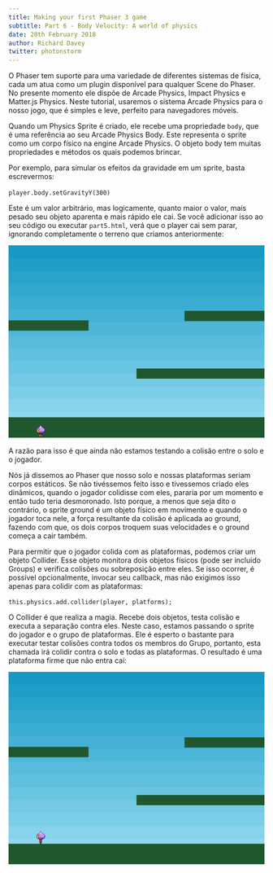 ```yaml
---
title: Making your first Phaser 3 game
subtitle: Part 6 - Body Velocity: A world of physics
date: 20th February 2018
author: Richard Davey
twitter: photonstorm
---
```


O Phaser tem suporte para uma variedade de diferentes sistemas de física, cada um atua como um plugin disponível para qualquer Scene do Phaser. No presente momento ele dispõe de Arcade Physics, Impact Physics e Matter.js Physics. Neste tutorial, usaremos o sistema Arcade Physics para o nosso jogo, que é simples e leve, perfeito para navegadores móveis.

Quando um Physics Sprite é criado, ele recebe uma propriedade `body`, que é uma referência ao seu Arcade Physics Body. Este representa o sprite como um corpo físico na engine Arcade Physics. O objeto body tem muitas propriedades e métodos os quais podemos brincar.

Por exemplo, para simular os efeitos da gravidade em um sprite, basta escrevermos:

`player.body.setGravityY(300)`

Este é um valor arbitrário, mas logicamente, quanto maior o valor, mais pesado  seu objeto aparenta e mais rápido ele cai. Se você adicionar isso ao seu código ou executar `part5.html`, verá que o player cai sem parar, ignorando completamente o terreno que criamos anteriormente:

![image](part5.png)

A razão para isso é que ainda não estamos testando a colisão entre o solo e o jogador.

Nós já dissemos ao Phaser que nosso solo e nossas plataformas seriam corpos estáticos. Se não tivéssemos feito isso e tivessemos criado eles dinâmicos, quando o jogador colidisse com eles, pararia por um momento e então tudo teria desmoronado. Isto porque, a menos que seja dito o contrário, o sprite ground é um objeto físico em movimento e quando o jogador toca nele, a força resultante da colisão é aplicada ao ground, fazendo com que, os dois corpos troquem suas velocidades e o ground começa a cair também.

Para permitir que o jogador colida com as plataformas, podemos criar um objeto Collider. Esse objeto monitora dois objetos físicos (pode ser incluido Groups) e verifica colisões ou sobreposição entre eles. Se isso ocorrer, é possível opcionalmente, invocar seu callback, mas não exigimos isso apenas para colidir com as plataformas:

```
this.physics.add.collider(player, platforms);
```

O Collider é que realiza a magia. Recebe dois objetos, testa colisão e executa a separação contra eles. Neste caso, estamos passando o sprite do jogador e o grupo de plataformas. Ele é esperto o bastante para executar testar colisões contra todos os membros do Grupo, portanto, esta chamada irá colidir contra o solo e todas as plataformas. O resultado é uma plataforma firme que não entra cai:

![image](part6.png)
